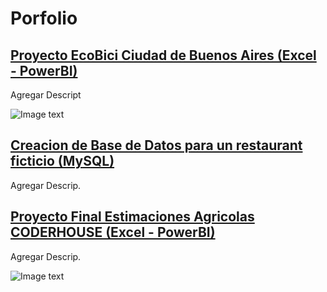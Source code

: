 # Porfolio

## [Proyecto EcoBici Ciudad de Buenos Aires (Excel - PowerBI)](https://github.com/Jfaccu/Porfolio/tree/main/Proyecto%20Ecobici)
Agregar Descript

![Image text](https://i.ibb.co/GJPmmcL/Ecobici.png)



## [Creacion de Base de Datos para un restaurant ficticio (MySQL)](https://github.com/Jfaccu/Porfolio/tree/main/1_Proyecto_Base_de_datos_MySQL)
Agregar Descrip.



## [Proyecto Final Estimaciones Agricolas CODERHOUSE (Excel - PowerBI)](https://github.com/Jfaccu/Porfolio/tree/main/Proyecto%20Final%20de%20CoderHouse)
Agregar Descrip.

![Image text](https://i.ibb.co/1GhRN3c/Dise-o-sin-t-tulo-2.png)








